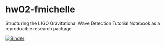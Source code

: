 # hw02-fmichelle

Structuring the LIGO Gravitational Wave Detection Tutorial Notebook as a reproducible research package.

[![Binder](https://mybinder.org/badge_logo.svg)](https://mybinder.org/v2/gh/UCB-stat-159-s23/hw02-fmichelle.git/HEAD?labpath=LOSC_Event_tutorial.ipynb)